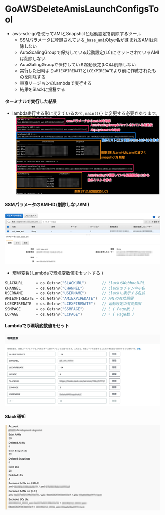 # GoAWSDeleteAmisLaunchConfigsTool

- aws-sdk-goを使ってAMIとSnapshotと起動設定を削除するツール
  - SSMパラメータに登録されている`_base_ami`のkye名が含まれるAMIは削除しない
  - AutoScalingGroupで保持している起動設定(LC)にセットされているAMIは削除しない
  - AutoSalingGroupで保持している起動設定(LC)は削除しない
  - 実行した日時より`AMIEXPIREDATE`と`LCEXPIREDATE`より前に作成されたものを削除する
  - 東京リージョンのLambdaで実行する
  - 結果をSlackに投稿する

#### ターミナルで実行した結果
- lambda実行する形に変えているので, `main(){}` に変更する必要があります。
![Alt Text](https://github.com/yhidetoshi/Pictures/raw/master/aws/terminal-deleteAMISnapshotLC2.png)



#### SSMパラメータのAMI-ID (削除しないAMI)

![Alt Text](https://github.com/yhidetoshi/Pictures/raw/master/aws/ssm-params-store.png)


- 環境変数( Lambdaで環境変数値をセットする )
```main.go
SLACKURL      = os.Getenv("SLACKURL")       // SlackのWebhookURL
CHANNEL       = os.Getenv("CHANNEL")        // Slackのチャンネル名
USERNAME      = os.Getenv("USERNAME")       // Slackに表示する名前
AMIEXPIREDATE = os.Getenv("AMIEXPIREDATE")  // AMIの有効期限
LCEXPIREDATE  = os.Getenv("LCEXPIREDATE")   // 起動設定の有効期限
SSMPAGE       = os.Getenv("SSMPAGE")        // 3 ( Page数 )
LCPAGE        = os.Getenv("LCPAGE")         // 4 ( Page数 )
```

#### Lambdaでの環境変数値をセット

![Alt Text](https://github.com/yhidetoshi/Pictures/raw/master/aws/lambda-amideleteAMISnapshotLC.png)


#### Slack通知

![Alt Text](https://github.com/yhidetoshi/Pictures/raw/master/aws/slack-post-deletetool.png)
